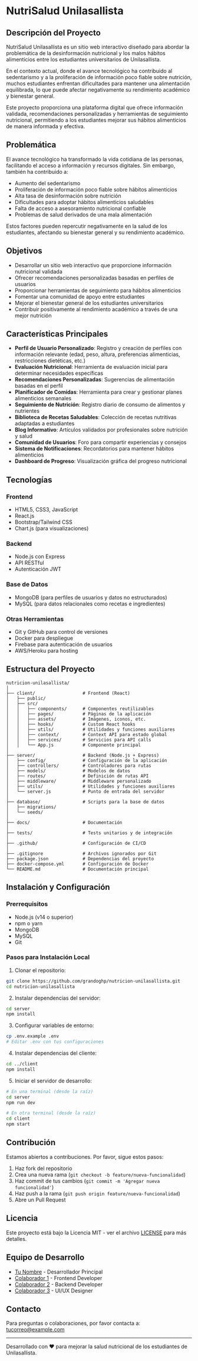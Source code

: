 # NutriSalud Unilasallista

## Descripción del Proyecto

NutriSalud Unilasallista es un sitio web interactivo diseñado para abordar la problemática de la desinformación nutricional y los malos hábitos alimenticios entre los estudiantes universitarios de Unilasallista. 

En el contexto actual, donde el avance tecnológico ha contribuido al sedentarismo y a la proliferación de información poco fiable sobre nutrición, muchos estudiantes enfrentan dificultades para mantener una alimentación equilibrada, lo que puede afectar negativamente su rendimiento académico y bienestar general.

Este proyecto proporciona una plataforma digital que ofrece información validada, recomendaciones personalizadas y herramientas de seguimiento nutricional, permitiendo a los estudiantes mejorar sus hábitos alimenticios de manera informada y efectiva.

## Problemática

El avance tecnológico ha transformado la vida cotidiana de las personas, facilitando el acceso a información y recursos digitales. Sin embargo, también ha contribuido a:

- Aumento del sedentarismo
- Proliferación de información poco fiable sobre hábitos alimenticios
- Alta tasa de desinformación sobre nutrición
- Dificultades para adoptar hábitos alimenticios saludables
- Falta de acceso a asesoramiento nutricional confiable
- Problemas de salud derivados de una mala alimentación

Estos factores pueden repercutir negativamente en la salud de los estudiantes, afectando su bienestar general y su rendimiento académico.

## Objetivos

- Desarrollar un sitio web interactivo que proporcione información nutricional validada
- Ofrecer recomendaciones personalizadas basadas en perfiles de usuarios
- Proporcionar herramientas de seguimiento para hábitos alimenticios
- Fomentar una comunidad de apoyo entre estudiantes
- Mejorar el bienestar general de los estudiantes universitarios
- Contribuir positivamente al rendimiento académico a través de una mejor nutrición

## Características Principales

- **Perfil de Usuario Personalizado**: Registro y creación de perfiles con información relevante (edad, peso, altura, preferencias alimenticias, restricciones dietéticas, etc.)
- **Evaluación Nutricional**: Herramienta de evaluación inicial para determinar necesidades específicas
- **Recomendaciones Personalizadas**: Sugerencias de alimentación basadas en el perfil
- **Planificador de Comidas**: Herramienta para crear y gestionar planes alimenticios semanales
- **Seguimiento de Nutrición**: Registro diario de consumo de alimentos y nutrientes
- **Biblioteca de Recetas Saludables**: Colección de recetas nutritivas adaptadas a estudiantes
- **Blog Informativo**: Artículos validados por profesionales sobre nutrición y salud
- **Comunidad de Usuarios**: Foro para compartir experiencias y consejos
- **Sistema de Notificaciones**: Recordatorios para mantener hábitos alimenticios
- **Dashboard de Progreso**: Visualización gráfica del progreso nutricional

## Tecnologías

### Frontend
- HTML5, CSS3, JavaScript
- React.js
- Bootstrap/Tailwind CSS
- Chart.js (para visualizaciones)

### Backend
- Node.js con Express
- API RESTful
- Autenticación JWT

### Base de Datos
- MongoDB (para perfiles de usuarios y datos no estructurados)
- MySQL (para datos relacionales como recetas e ingredientes)

### Otras Herramientas
- Git y GitHub para control de versiones
- Docker para despliegue
- Firebase para autenticación de usuarios
- AWS/Heroku para hosting

## Estructura del Proyecto

```
nutricion-unilasallista/
│
├── client/                  # Frontend (React)
│   ├── public/
│   ├── src/
│   │   ├── components/      # Componentes reutilizables
│   │   ├── pages/           # Páginas de la aplicación
│   │   ├── assets/          # Imágenes, iconos, etc.
│   │   ├── hooks/           # Custom React hooks
│   │   ├── utils/           # Utilidades y funciones auxiliares
│   │   ├── context/         # Context API para estado global
│   │   ├── services/        # Servicios para API calls
│   │   └── App.js           # Componente principal
│
├── server/                  # Backend (Node.js + Express)
│   ├── config/              # Configuración de la aplicación
│   ├── controllers/         # Controladores para rutas
│   ├── models/              # Modelos de datos
│   ├── routes/              # Definición de rutas API
│   ├── middleware/          # Middleware personalizado
│   ├── utils/               # Utilidades y funciones auxiliares
│   └── server.js            # Punto de entrada del servidor
│
├── database/                # Scripts para la base de datos
│   ├── migrations/
│   └── seeds/
│
├── docs/                    # Documentación
│
├── tests/                   # Tests unitarios y de integración
│
├── .github/                 # Configuración de CI/CD
│
├── .gitignore               # Archivos ignorados por Git
├── package.json             # Dependencias del proyecto
├── docker-compose.yml       # Configuración de Docker
└── README.md                # Documentación principal
```

## Instalación y Configuración

### Prerrequisitos
- Node.js (v14 o superior)
- npm o yarn
- MongoDB
- MySQL
- Git

### Pasos para Instalación Local

1. Clonar el repositorio:
```bash
git clone https://github.com/grandoghp/nutricion-unilasallista.git
cd nutricion-unilasallista
```

2. Instalar dependencias del servidor:
```bash
cd server
npm install
```

3. Configurar variables de entorno:
```bash
cp .env.example .env
# Editar .env con tus configuraciones
```

4. Instalar dependencias del cliente:
```bash
cd ../client
npm install
```

5. Iniciar el servidor de desarrollo:
```bash
# En una terminal (desde la raíz)
cd server
npm run dev

# En otra terminal (desde la raíz)
cd client
npm start
```

## Contribución

Estamos abiertos a contribuciones. Por favor, sigue estos pasos:

1. Haz fork del repositorio
2. Crea una nueva rama (`git checkout -b feature/nueva-funcionalidad`)
3. Haz commit de tus cambios (`git commit -m 'Agregar nueva funcionalidad'`)
4. Haz push a la rama (`git push origin feature/nueva-funcionalidad`)
5. Abre un Pull Request

## Licencia

Este proyecto está bajo la Licencia MIT - ver el archivo [LICENSE](LICENSE) para más detalles.

## Equipo de Desarrollo

- [Tu Nombre](https://github.com/tuusuario) - Desarrollador Principal
- [Colaborador 1](https://github.com/colaborador1) - Frontend Developer
- [Colaborador 2](https://github.com/colaborador2) - Backend Developer
- [Colaborador 3](https://github.com/colaborador3) - UI/UX Designer

## Contacto

Para preguntas o colaboraciones, por favor contacta a: [tucorreo@example.com](mailto:tucorreo@example.com)

---

Desarrollado con ❤️ para mejorar la salud nutricional de los estudiantes de Unilasallista.
